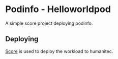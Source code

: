 # Podinfo - Helloworldpod

A simple score project deploying podinfo.

## Deploying

[Score](https://score.dev/) is used to deploy the workload to humanitec.
